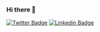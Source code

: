 ### Hi there 👋

[![Twitter Badge](https://img.shields.io/badge/-@andremoreira1-1ca0f1?style=flat-square&labelColor=1ca0f1&logo=twitter&logoColor=white&link=https://twitter.com/andremoreira1)](https://twitter.com/andremoreira1)
[![Linkedin Badge](https://img.shields.io/badge/-André%20Moreira-blue?style=flat-square&logo=Linkedin&logoColor=white&link=https://www.linkedin.com/in/andremoreira1)](https://www.linkedin.com/in/andremoreira1)

<!--
**andremoreira1/andremoreira1** is a ✨ _special_ ✨ repository because its `README.md` (this file) appears on your GitHub profile.

Here are some ideas to get you started:

- 🔭 I’m currently working on ...
- 🌱 I’m currently learning ...
- 👯 I’m looking to collaborate on ...
- 🤔 I’m looking for help with ...
- 💬 Ask me about ...
- 📫 How to reach me: ...
- 😄 Pronouns: ...
- ⚡ Fun fact: ...
-->
